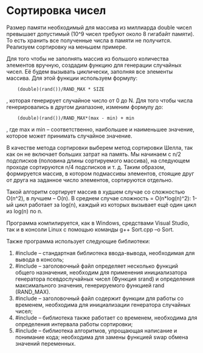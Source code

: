 Сортировка чисел
=============================

  Размер памяти необходимый для массива из миллиарда double чисел превышает допустимый (10^9 чисел требуют около 8 гигабайт памяти). То есть хранить все полученные числа в памяти не получится. Реализуем сортировку на меньшем примере.
  
  Для того чтобы не заполнять массив из большого количества элементов вручную, создадим функцию для генерации случайных чисел. Её будем вызывать циклически, заполняя все элементы массива. Для этой функции используем формулу:
 
        (double)(rand())/RAND_MAX * SIZE
  
, которая генерирует случайное число от 0 до N. Для того чтобы числа генерировались в другом диапазоне, изменим формулу до:

        (double)(rand())/RAND_MAX*(max - min) + min

, где max и min – соответственно, наибольшее и наименьшее значение, которое может принимать случайное значение.
	
  В качестве метода сортировки выберем метод сортировки Шелла, так как он не включает больших затрат на память. Мы начинаем с n/2 подсписков (половина длины сортируемого массива), на следующем проходе сортируются n/4 подсписков и т. д. Таким образом, формируется массив, в котором подмассивы элементов, стоящие друг от друга на заданное число элементов, сортируются отдельно. 

  Такой алгоритм сортирует массив в худшем случае со сложностью O(n^2), в лучшем – O(n). В среднем случае сложность = O(n*log(n)^2): 1-ый цикл работает за log(n), каждый из которых вызывает ещё один цикл из log(n) по n.
  
Программа компилируется, как в Windows, средствами Visual Studio, так и в консоли Linux с помощью команды g++ Sort.cpp –o Sort.

Также программа использует следующие библиотеки: 
1) #include <iostream> – стандартная библиотека ввода-вывода, необходимая для вывода в консоль;
2) #include <cstdlib> – заголовочный файл определяет несколько функций общего назначения, необходим для применения инициализатора генератора псевдослучайных чисел (Функция srand) и определения максимального значения, генерируемого функцией rand (RAND_MAX).
3) #include <ctime> – заголовочный файл содержит функции для работы со временем, необходима для инициализации генератора случайных чисел;
4) #include <chrono> – библиотека также работает со временем, необходима для определения интервала работы сортировки;
5) #include <algorithm> – библиотека алгоритмов, упрощающая написание и понимание кода; необходима для замены функцией swap обмена значений переменных.
